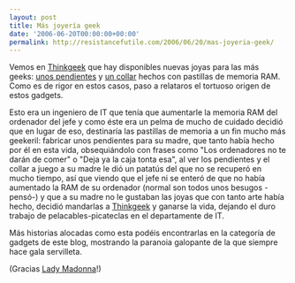 ```yaml
---
layout: post
title: Más joyería geek
date: '2006-06-20T00:00:00+00:00'
permalink: http://resistancefutile.com/2006/06/20/mas-joyeria-geek/
---
```

<a href="http://www.thinkgeek.com/apparel/jewelry/83f7/"><img style="float:right; margin:0 0 10px 10px;cursor:pointer; cursor:hand;" src="http://photos1.blogger.com/blogger/6639/1972/320/ram_earrings.jpg" border="0" alt="" /></a>Vemos en <a href="http://www.thinkgeek.com">Thinkgeek</a> que hay disponibles nuevas joyas para las más geeks: <a href="http://www.thinkgeek.com/apparel/jewelry/83f7/">unos pendientes</a> y <a href="http://www.thinkgeek.com/apparel/jewelry/83ed/">un collar</a> hechos con pastillas de memoria RAM. Como es de rigor en estos casos, paso a relataros el tortuoso origen de estos gadgets.

Esto era un ingeniero de IT que tenía que aumentarle la memoria RAM del ordenador del jefe y como éste era un pelma de mucho de cuidado decidió que en lugar de eso, destinaría las pastillas de memoria a un fin mucho más geekeril: fabricar unos pendientes para su madre, que tanto había hecho por él en esta vida, obsequiándolo con frases como "Los ordenadores no te darán de comer" o "Deja ya la caja tonta esa", al ver los pendientes y el collar a juego a su madre le dió un patatús del que no se recuperó en mucho tiempo, así que viendo que el jefe ni se enteró de que no había aumentado la RAM de su ordenador (normal son todos unos besugos -pensó-) y que a su madre no le gustaban las joyas que con tanto arte había hecho, decidió mandarlas a <a href="http://www.thinkgeek.com/">Thinkgeek</a> y ganarse la vida, dejando el duro trabajo de pelacables-picateclas en el departamente de IT.

Más historias alocadas como esta podéis encontrarlas en la categoría de gadgets de este blog, mostrando la paranoia galopante de la que siempre hace gala servilleta.

(Gracias <a href="http://childrenatyourfeet.blogspot.com">Lady Madonna</a>!)
